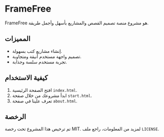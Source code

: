 # FrameFree

FrameFree هو مشروع منصة تصميم القصص والمشاريع بأسهل وأجمل طريقة.

## المميزات
- إنشاء مشاريع كتب بسهولة.
- تصميم واجهة مستخدم أنيقة ومتجاوبة.
- تجربة مستخدم سلسة وجذابة.

## كيفية الاستخدام
1. افتح الصفحة الرئيسية `index.html`.
2. ابدأ مشروعك من خلال صفحة `start.html`.
3. تعرف علينا في صفحة `about.html`.

## الرخصة
تم ترخيص هذا المشروع تحت رخصة MIT. لمزيد من المعلومات، راجع ملف `LICENSE`.

